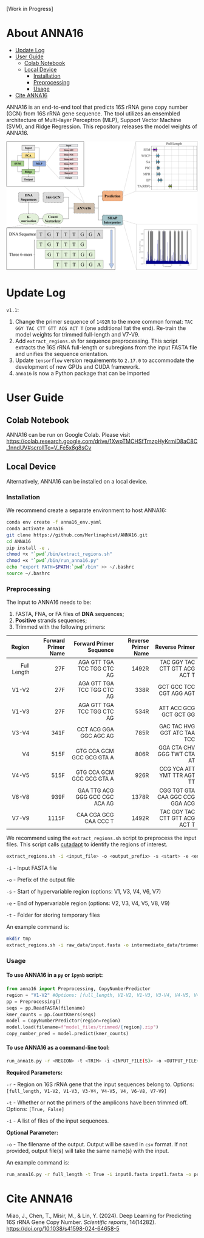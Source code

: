 [Work in Progress]
# About ANNA16

- [Update Log](#updates-)
- [User Guide](#user_guide-)
    - [Colab Notebook](#colab-)
    - [Local Device](#local_device-)
        - [Installation](#installation-)
        - [Preprocessing](#preprocessing-)
        - [Usage](#usage-)
- [Cite ANNA16](#citation-)

ANNA16 is an end-to-end tool that predicts 16S rRNA gene copy number (GCN) from 16S rRNA gene sequence. The tool utilizes an ensembled architecture of Multi-layer Perceptron (MLP), Support Vector Machine (SVM), and Ridge Regression. This repository releases the model weights of ANNA16.

![Summary of ANNA16](assets/ANNA16_summary.png)


# Update Log <a name="updates"></a>

`v1.1`:
1. Change the primer sequence of `1492R` to the more common format: `TAC GGY TAC CTT GTT ACG ACT T` (one additional `T`at the end). Re-train the model weights for trimmed full-length and V7-V9.
2. Add `extract_regions.sh` for sequence preprocessing. This script extracts the 16S rRNA full-length or subregions from the input FASTA file and unifies the sequence orientation.
3. Update `tensorflow` version requirements to `2.17.0` to accommodate the development of new GPUs and CUDA framework.
4. `anna16` is now a Python package that can be imported


# User Guide <a name="user_guide"></a>

## Colab Notebook <a name="colab"></a>

ANNA16 can be run on Google Colab. Please visit https://colab.research.google.com/drive/1XwpTMCHSfTmzpHyKrmiD8aC8C_1nndUV#scrollTo=V_Fe5x8g8sCv

## Local Device <a name="local_device"></a>

Alternatively, ANNA16 can be installed on a local device.

### Installation <a name="installation"></a>

We recommend create a separate environment to host ANNA16:

```bash
conda env create -f anna16_env.yaml
conda activate anna16
git clone https://github.com/Merlinaphist/ANNA16.git
cd ANNA16
pip install -e .
chmod +x "`pwd`/bin/extract_regions.sh"
chmod +x "`pwd`/bin/run_anna16.py"
echo "export PATH=$PATH:`pwd`/bin" >> ~/.bashrc
source ~/.bashrc
```

### Preprocessing <a name="preprocessing"></a>

The input to ANNA16 needs to be:

1. FASTA, FNA, or FA files of **DNA** sequences;
2. **Positive** strands sequences;
3. Trimmed with the following primers:

| Region | Forward Primer Name | Forward Primer Sequence | Reverse Primer Name |Reverse Primer |
|-------:|--------------------:|------------------------:|-----------:|--------------:|
| Full Length | 27F | AGA GTT TGA TCC TGG CTC AG     | 1492R | TAC GGY TAC CTT GTT ACG ACT T    |
| V1-V2       | 27F | AGA GTT TGA TCC TGG CTC AG     | 338R | GCT GCC TCC CGT AGG AGT         |
| V1-V3       | 27F | AGA GTT TGA TCC TGG CTC AG     | 534R | ATT ACC GCG GCT GCT GG          |
| V3-V4       | 341F | CCT ACG GGA GGC AGC AG         | 785R | GAC TAC HVG GGT ATC TAA TCC     |
| V4          | 515F | GTG CCA GCM GCC GCG GTA A      | 806R | GGA CTA CHV GGG TWT CTA AT      |
| V4-V5       | 515F | GTG CCA GCM GCC GCG GTA A      | 926R | CCG YCA ATT YMT TTR AGT TT      |
| V6-V8       | 939F | GAA TTG ACG GGG GCC CGC ACA AG | 1378R | CGG TGT GTA CAA GGC CCG GGA ACG |
| V7-V9       | 1115F | CAA CGA GCG CAA CCC T          | 1492R | TAC GGY TAC CTT GTT ACG ACT T    |

We recommend using the `extract_regions.sh` script to preprocess the input files. 
This script calls [cutadapt](https://cutadapt.readthedocs.io/en/stable/) to identify the regions of interest.

```bash
extract_regions.sh -i <input_file> -o <output_prefix> -s <start> -e <end> -t <tmp_dir>
```
`-i` - Input FASTA file

`-o` - Prefix of the output file

`-s` - Start of hypervariable region (options: V1, V3, V4, V6, V7)

`-e` - End of hypervariable region (options: V2, V3, V4, V5, V8, V9)

`-t` - Folder for storing temporary files

An example command is:

```bash
mkdir tmp
extract_regions.sh -i raw_data/input.fasta -o intermediate_data/trimmed_full_length -s V1 -e V9 -t tmp
```

### Usage <a name="usage"></a>

#### To use ANNA16 in a `py` or `ipynb` script:

```python
from anna16 import Preprocessing, CopyNumberPredictor
region = "V1-V2" #Options: [full_length, V1-V2, V1-V3, V3-V4, V4-V5, V4, V6-V8, V7-V9]
pp = Preprocessing()
seqs = pp.ReadFASTA(filename)
kmer_counts = pp.CountKmers(seqs)
model = CopyNumberPredictor(region=region) 
model.load(filename=f"model_files/trimmed/{region}.zip")
copy_number_pred = model.predict(kmer_counts)
```

#### To use ANNA16 as a command-line tool:

```bash
run_anna16.py -r <REGION> -t <TRIM> -i <INPUT_FILE(S)> -o <OUTPUT_FILE(S)>
```

**Required Parameters:**

`-r` - Region on 16S rRNA gene that the input sequences belong to. Options: `[full_length, V1-V2, V1-V3, V3-V4, V4-V5, V4, V6-V8, V7-V9]`

`-t` - Whether or not the primers of the amplicons have been trimmed off. 
Options: `[True, False]`

`-i` - A list of files of the input sequences.

**Optional Parameter:**

`-o` - The filename of the output. Output will be saved in `csv` format. If not provided, output file(s) will take the same name(s) with the input.

An example command is:

```bash
run_anna16.py -r full_length -t True -i input0.fasta input1.fasta -o pred0 pred1
```

# Cite ANNA16 <a name="citation"></a>

Miao, J., Chen, T., Misir, M., & Lin, Y. (2024). Deep Learning for Predicting 16S rRNA Gene Copy Number. *Scientific reports*, 14(14282). https://doi.org/10.1038/s41598-024-64658-5 
